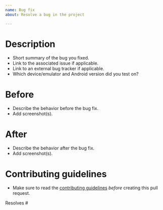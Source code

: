 ```yaml
---
name: Bug fix
about: Resolve a bug in the project

---
```


# Description
- Short summary of the bug you fixed.
- Link to the associated issue if applicable.
- Link to an external bug tracker if applicable.
- Which device/emulator and Android version did you test on?

# Before
- Describe the behavior before the bug fix.
- Add screenshot(s).

# After
- Describe the behavior after the bug fix.
- Add screenshot(s).

# Contributing guidelines
- Make sure to read the [contributing guidelines](../../CONTRIBUTING.md) *before* creating this pull request.

Resolves #
